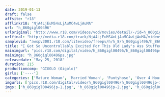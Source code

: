 ```yaml
---
date: 2019-01-13
draft: false
affsite: "r18"
afflinkr18: "NjA4LjEuMS4xLjAuMC4wLjAuMA"
url: "h_860gigl00496"
urloriginal: "http://www.r18.com/videos/vod/movies/detail/-/id=h_860gigl00496"
urlfinal: "http://media.r18.com/track/NjA4LjEuMS4xLjAuMC4wLjAuMA/videos/vod/movies/detail/-/id=h_860gigl00496"
samplevid: "awspv3001.r18.com/litevideo/freepv/h/h_8/h_860gigl496/h_860gigl496_dmb_w.mp4"
title: "I Got So Uncontrollably Excited For This Old Lady's Ass Stuffed In Her Musty Pantyhose"
mainimgurl: "pics.r18.com/digital/video/h_860gigl00496/h_860gigl00496ps.jpg"
mainimgs: "h_860gigl00496ps.jpg"
releasedate: "May 25, 2018"
duration: 215
productioncomp: "GIGOLO (Gigolo)"
girls: ['----']
categories: ['Mature Woman', 'Married Woman', 'Pantyhose', 'Over 4 Hours']
imgurls: ['pics.r18.com/digital/video/h_860gigl00496/h_860gigl00496jp-1.jpg', 'pics.r18.com/digital/video/h_860gigl00496/h_860gigl00496jp-2.jpg', 'pics.r18.com/digital/video/h_860gigl00496/h_860gigl00496jp-3.jpg', 'pics.r18.com/digital/video/h_860gigl00496/h_860gigl00496jp-4.jpg', 'pics.r18.com/digital/video/h_860gigl00496/h_860gigl00496jp-5.jpg', 'pics.r18.com/digital/video/h_860gigl00496/h_860gigl00496jp-6.jpg', 'pics.r18.com/digital/video/h_860gigl00496/h_860gigl00496jp-7.jpg', 'pics.r18.com/digital/video/h_860gigl00496/h_860gigl00496jp-8.jpg', 'pics.r18.com/digital/video/h_860gigl00496/h_860gigl00496jp-9.jpg', 'pics.r18.com/digital/video/h_860gigl00496/h_860gigl00496jp-10.jpg', 'pics.r18.com/digital/video/h_860gigl00496/h_860gigl00496jp-11.jpg', 'pics.r18.com/digital/video/h_860gigl00496/h_860gigl00496jp-12.jpg', 'pics.r18.com/digital/video/h_860gigl00496/h_860gigl00496jp-13.jpg', 'pics.r18.com/digital/video/h_860gigl00496/h_860gigl00496jp-14.jpg', 'pics.r18.com/digital/video/h_860gigl00496/h_860gigl00496jp-15.jpg', 'pics.r18.com/digital/video/h_860gigl00496/h_860gigl00496jp-16.jpg', 'pics.r18.com/digital/video/h_860gigl00496/h_860gigl00496jp-17.jpg', 'pics.r18.com/digital/video/h_860gigl00496/h_860gigl00496jp-18.jpg', 'pics.r18.com/digital/video/h_860gigl00496/h_860gigl00496jp-19.jpg', 'pics.r18.com/digital/video/h_860gigl00496/h_860gigl00496jp-20.jpg']
imgs: ['h_860gigl00496jp-1.jpg', 'h_860gigl00496jp-2.jpg', 'h_860gigl00496jp-3.jpg', 'h_860gigl00496jp-4.jpg', 'h_860gigl00496jp-5.jpg', 'h_860gigl00496jp-6.jpg', 'h_860gigl00496jp-7.jpg', 'h_860gigl00496jp-8.jpg', 'h_860gigl00496jp-9.jpg', 'h_860gigl00496jp-10.jpg', 'h_860gigl00496jp-11.jpg', 'h_860gigl00496jp-12.jpg', 'h_860gigl00496jp-13.jpg', 'h_860gigl00496jp-14.jpg', 'h_860gigl00496jp-15.jpg', 'h_860gigl00496jp-16.jpg', 'h_860gigl00496jp-17.jpg', 'h_860gigl00496jp-18.jpg', 'h_860gigl00496jp-19.jpg', 'h_860gigl00496jp-20.jpg']
---
```

